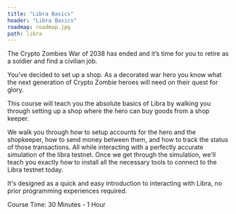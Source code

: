 ```yaml
---
title: "Libra Basics"
header: "Libra Basics"
roadmap: roadmap.jpg
path: libra
---
```


The Crypto Zombies War of 2038 has ended and it’s time for you to retire as a soldier and find a civilian job.

You’ve decided to set up a shop. As a decorated war hero you know what the next generation of Crypto Zombie heroes will need on their quest for glory.

This course will teach you the absolute basics of Libra by walking you through setting up a shop where the hero can buy goods from a shop keeper.

We walk you through how to setup accounts for the hero and the shopkeeper, how to send money between them, and how to track the status of those transactions. All while interacting with a perfectly accurate simulation of the libra testnet. Once we get through the simulation, we'll teach you exactly how to install all the necessary tools to connect to the Libra testnet today. 

It's designed as a quick and easy introduction to interacting with Libra, no prior programming experiences required. 

Course Time: 30 Minutes - 1 Hour
